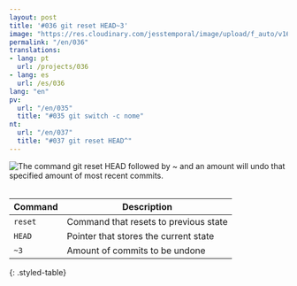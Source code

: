```yaml
---
layout: post
title: '#036 git reset HEAD~3'
image: "https://res.cloudinary.com/jesstemporal/image/upload/f_auto/v1642878600/gitfichas/en/036/thumbnail_bxtddp.jpg"
permalink: "/en/036"
translations:
- lang: pt
  url: /projects/036
- lang: es
  url: /es/036
lang: "en"
pv:
  url: "/en/035"
  title: "#035 git switch -c nome"
nt:
  url: "/en/037"
  title: "#037 git reset HEAD^"
---
```


<img alt="The command git reset HEAD followed by ~ and an amount will undo that specified amount of most recent commits." src="https://res.cloudinary.com/jesstemporal/image/upload/v1642878600/gitfichas/en/036/full_rkilqa.jpg"><br><br>

| Command | Description |
|---------|-------------|
| `reset` | Command that resets to previous state |
| `HEAD` | Pointer that stores the current state |
| `~3` | Amount of commits to be undone |
{: .styled-table}

<!--
<br>
You might also be interested in reading this article:

<a href="https://jtemporal.com/criando-um-novo-branch-e-mudando-pra-ele-com-um-comando/">
  <strong>Criando um novo branch e mudando pra ele com apenas um comando</strong>
</a>
-->
